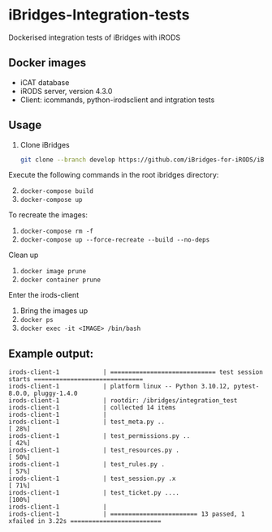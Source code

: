 # iBridges-Integration-tests
Dockerised integration tests of iBridges with iRODS

## Docker images
- iCAT database
- iRODS server, version 4.3.0
- Client: icommands, python-irodsclient and intgration tests

## Usage
1. Clone iBridges
   
   ```sh
   git clone --branch develop https://github.com/iBridges-for-iRODS/iBridges.git
   ```

Execute the following commands in the root ibridges directory:

2. `docker-compose build`
3. `docker-compose up`

To recreate the images:

1. `docker-compose rm -f`
2. `docker-compose up --force-recreate --build --no-deps`

Clean up

1. `docker image prune`
2. `docker container prune`

Enter the irods-client
1. Bring the images up
2. `docker ps`
3. `docker exec -it <IMAGE> /bin/bash`

## Example output:

```
irods-client-1            | ============================= test session starts ==============================
irods-client-1            | platform linux -- Python 3.10.12, pytest-8.0.0, pluggy-1.4.0
irods-client-1            | rootdir: /ibridges/integration_test
irods-client-1            | collected 14 items
irods-client-1            | 
irods-client-1            | test_meta.py ..                                                          [ 28%]
irods-client-1            | test_permissions.py ..                                                   [ 42%]
irods-client-1            | test_resources.py .                                                      [ 50%]
irods-client-1            | test_rules.py .                                                          [ 57%]
irods-client-1            | test_session.py .x                                                       [ 71%]
irods-client-1            | test_ticket.py ....                                                      [100%]
irods-client-1            | 
irods-client-1            | ======================== 13 passed, 1 xfailed in 3.22s =========================
```
